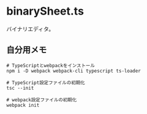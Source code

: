 # binarySheet.ts

バイナリエディタ。  

## 自分用メモ

```shell
# TypeScriptとwebpackをインストール
npm i -D webpack webpack-cli typescript ts-loader

# TypeScript設定ファイルの初期化
tsc --init

# webpack設定ファイルの初期化
webpack init
```
